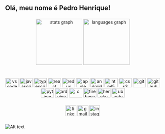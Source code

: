 <h2 align="left">Olá, meu nome é Pedro Henrique!</h2>

###

<div align="center">
  <img src="https://github-readme-stats.vercel.app/api?hide_title=false&hide_rank=false&show_icons=true&include_all_commits=true&count_private=true&disable_animations=false&theme=synthwave&locale=en&hide_border=false&username=PedroHenr1que1" height="150" alt="stats graph"  />
  <img src="https://github-readme-stats.vercel.app/api/top-langs?locale=pt-br&hide_title=false&layout=compact&card_width=320&langs_count=6&theme=synthwave&hide_border=true&username=PedroHenr1que1" height="150" alt="languages graph"  />
</div>

###

<br clear="both">

<div align="center">
  <img src="https://cdn.jsdelivr.net/gh/devicons/devicon/icons/vscode/vscode-original.svg" height="30" width="42" alt="vscode"  />
  <img src="https://cdn.jsdelivr.net/gh/devicons/devicon/icons/javascript/javascript-original.svg" height="30" width="42" alt="javascript"  />
  <img src="https://cdn.jsdelivr.net/gh/devicons/devicon/icons/typescript/typescript-plain.svg" height="30" width="42" alt="typescript"  />
  <img src="https://cdn.jsdelivr.net/gh/devicons/devicon/icons/react/react-original.svg" height="30" width="42" alt="react"  />
  <img src="https://cdn.jsdelivr.net/gh/devicons/devicon/icons/redux/redux-original.svg" height="30" width="42" alt="redux"  />
  <img src="https://cdn.jsdelivr.net/gh/devicons/devicon/icons/apple/apple-original.svg" height="30" width="42" alt="apple"  />
  <img src="https://cdn.jsdelivr.net/gh/devicons/devicon/icons/android/android-original.svg" height="30" width="42" alt="android "  />
  <img src="https://cdn.jsdelivr.net/gh/devicons/devicon/icons/html5/html5-original.svg" height="30" width="42" alt="html5"  />
  <img src="https://cdn.jsdelivr.net/gh/devicons/devicon/icons/css3/css3-original.svg" height="30" width="42" alt="css3"  />
  <img src="https://cdn.jsdelivr.net/gh/devicons/devicon/icons/git/git-original.svg" height="30" width="42" alt="git"  />
  <img src="https://cdn.jsdelivr.net/gh/devicons/devicon/icons/github/github-original.svg" height="30" width="42" alt="github"  />
  <img src="https://cdn.jsdelivr.net/gh/devicons/devicon/icons/python/python-original.svg" height="30" width="42" alt="python"  />
  <img src="https://cdn.jsdelivr.net/gh/devicons/devicon/icons/arduino/arduino-original.svg" height="30" width="42" alt="arduino"  />
  <img src="https://cdn.jsdelivr.net/gh/devicons/devicon/icons/c/c-original.svg" height="30" width="42" alt="c"  />
  <img src="https://cdn.jsdelivr.net/gh/devicons/devicon/icons/firebase/firebase-plain.svg" height="30" width="42" alt="firebase "  />
  <img src="https://cdn.jsdelivr.net/gh/devicons/devicon/icons/heroku/heroku-original.svg" height="30" width="42" alt="heroku"  />
  <img src="https://cdn.jsdelivr.net/gh/devicons/devicon/icons/ubuntu/ubuntu-plain.svg" height="30" width="42" alt="ubuntu"  />
</div>

###

<div align="center">
  <img src="https://img.shields.io/static/v1?message=LinkedIn&logo=linkedin&label=&color=0077B5&logoColor=white&labelColor=&style=for-the-badge" height="35" alt="linkedin logo"  />
  <img src="https://img.shields.io/static/v1?message=Gmail&logo=gmail&label=&color=D14836&logoColor=white&labelColor=&style=for-the-badge" height="35" alt="gmail logo"  />
  <img src="https://img.shields.io/static/v1?message=Instagram&logo=instagram&label=&color=E4405F&logoColor=white&labelColor=&style=for-the-badge" height="35" alt="instagram logo"  />
</div>

###

![Alt text](https://spotify-recently-played-readme.vercel.app/api?user=22nf2ai4tq5coyngl2wfye7qq&unique={true|1|on|yes})

###
